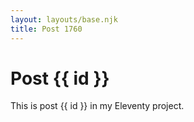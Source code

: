 ```yaml
---
layout: layouts/base.njk
title: Post 1760
---
```


# Post {{ id }}

This is post {{ id }} in my Eleventy project.
